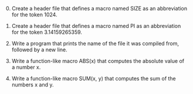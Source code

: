 0. Create a header file that defines a macro named SIZE as
an abbreviation for the token 1024.

1. Create a header file that defines a macro named PI as
an abbreviation for the token 3.14159265359.

2. Write a program that prints the name of the file it was
compiled from, followed by a new line.

3. Write a function-like macro ABS(x) that computes the
absolute value of a number x.

4. Write a function-like macro SUM(x, y) that computes
the sum of the numbers x and y.
